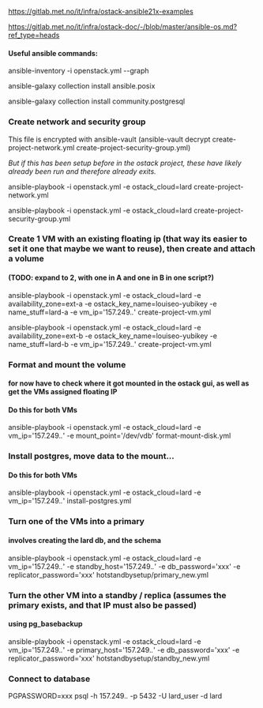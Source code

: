 https://gitlab.met.no/it/infra/ostack-ansible21x-examples

https://gitlab.met.no/it/infra/ostack-doc/-/blob/master/ansible-os.md?ref_type=heads

#### Useful ansible commands:
ansible-inventory -i openstack.yml --graph

ansible-galaxy collection install ansible.posix

ansible-galaxy collection install community.postgresql

### Create network and security group
This file is encrypted with ansible-vault (ansible-vault decrypt create-project-network.yml create-project-security-group.yml)

*But if this has been setup before in the ostack project, these have likely already been run and therefore already exits.*

ansible-playbook -i openstack.yml -e ostack_cloud=lard create-project-network.yml

ansible-playbook -i openstack.yml -e ostack_cloud=lard create-project-security-group.yml

### Create 1 VM with an existing floating ip (that way its easier to set it one that maybe we want to reuse), then create and attach a volume 
#### (TODO: expand to 2, with one in A and one in B in one script?) 
ansible-playbook -i openstack.yml -e ostack_cloud=lard -e availability_zone=ext-a -e ostack_key_name=louiseo-yubikey -e name_stuff=lard-a -e vm_ip='157.249.*.*' create-project-vm.yml

ansible-playbook -i openstack.yml -e ostack_cloud=lard -e availability_zone=ext-b -e ostack_key_name=louiseo-yubikey -e name_stuff=lard-b -e vm_ip='157.249.*.*' create-project-vm.yml

### Format and mount the volume
#### for now have to check where it got mounted in the ostack gui, as well as get the VMs assigned floating IP
#### Do this for both VMs
ansible-playbook -i openstack.yml -e ostack_cloud=lard -e vm_ip='157.249.*.*' -e mount_point='/dev/vdb' format-mount-disk.yml 

### Install postgres, move data to the mount...
#### Do this for both VMs
ansible-playbook -i openstack.yml -e ostack_cloud=lard -e vm_ip='157.249.*.*' install-postgres.yml

### Turn one of the VMs into a primary
#### involves creating the lard db, and the schema
ansible-playbook -i openstack.yml -e ostack_cloud=lard -e vm_ip='157.249.*.*' -e standby_host='157.249.*.*'  -e db_password='xxx' -e replicator_password='xxx'  hotstandbysetup/primary_new.yml

### Turn the other VM into a standby / replica (assumes the primary exists, and that IP must also be passed)
#### using pg_basebackup
ansible-playbook -i openstack.yml -e ostack_cloud=lard -e vm_ip='157.249.*.*' -e primary_host='157.249.*.*' -e db_password='xxx' -e replicator_password='xxx' hotstandbysetup/standby_new.yml

### Connect to database
PGPASSWORD=xxx psql -h 157.249.*.* -p 5432 -U lard_user -d lard
